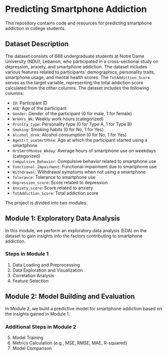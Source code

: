 # Predicting Smartphone Addiction

This repository contains code and resources for predicting smartphone addiction in college students. 

## Dataset Description

The dataset consists of 688 undergraduate students at Notre Dame University (NDU), Lebanon, who participated in a cross-sectional study on depression, anxiety, and smartphone addiction. The dataset includes various features related to participants' demographics, personality traits, smartphone usage, and mental health scores. The `TotAddiction_Score` serves as the target variable, representing the total addiction score calculated from the other columns. The dataset includes the following columns:

- `ID`: Participant ID
- `AGE`: Age of the participant
- `Gender`: Gender of the participant (0 for male, 1 for female)
- `WrkHrs_Wk`: Weekly work hours (categorized)
- `Prsnlty_type`: Personality type (0 for Type A, 1 for Type B)
- `Smoking`: Smoking habits (0 for No, 1 for Yes)
- `Alcohol_drnk`: Alcohol consumption (0 for No, 1 for Yes)
- `AgeStrt_useSmrtPhne`: Age at which the participant started using a smartphone
- `HrsSmrtPhnUse_Wkday`: Average hours of smartphone use on weekdays (categorized)
- `Compulsive_Behavior`: Compulsive behavior related to smartphone use
- `Functional_Impairment`: Functional impairment due to smartphone use
- `Withdrawal`: Withdrawal symptoms when not using a smartphone
- `Tolerance`: Tolerance to smartphone use
- `Depression_score`: Score related to depression
- `Anxiety_score`: Score related to anxiety
- `TotAddiction_Score`: Total addiction score


The project is divided into two modules:

## Module 1: Exploratory Data Analysis 

In this module, we perform an exploratory data analysis (EDA) on the dataset to gain insights into the factors contributing to smartphone addiction.

### Steps in Module 1

1. Data Loading and Preprocessing
2. Data Exploration and Visualization
3. Correlation Analysis
4. Feature Selection

## Module 2: Model Building and Evaluation

In Module 2, we build a predictive model for smartphone addiction based on the insights gained in Module 1.

### Additional Steps in Module 2

5. Model Training
6. Metrics Calculation (e.g., MSE, RMSE, MAE, R-squared)
7. Model Comparison
